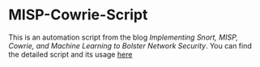# MISP-Cowrie-Script
This is an automation script from the blog *Implementing Snort, MISP, Cowrie, and Machine Learning to Bolster Network Security*. You can find the detailed script and its usage [here](https://walterdrake.gitbook.io/mysite/project/implementing-snort-misp-cowrie-and-machine-learning-to-bolster-network-security.)
